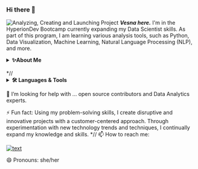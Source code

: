 ### Hi there 👋
![Analyzing, Creating and Launching Project](https://github.com/Brekalo/Brekalo/assets/38909114/35b8b5a2-fd6a-4f26-94b7-1f2cf046b1c3.png)
***Vesna here.*** I'm in the HyperionDev Bootcamp currently expanding my Data Scientist skills. As part of this program, I am learning various analysis tools, such as Python, Data Visualization, Machine Learning, Natural Language Processing (NLP), and more.

<details>
    <summary><b>✨About Me</b></summary><br/>
    <p>An experienced Senior Creative Graphic Designer with both technical and soft skills, I am currently transitioning into the data analytics field.
Due to my design background, I am able to understand development processes and workflow, enabling me to think like a designer as well as work efficiently as a Data Analyst.</p>
</details>
<br>
*//
<details>
    <summary><b>🛠️ Languages & Tools</b></summary><br/>
    <code><img width="4%" src="https://cdn.jsdelivr.net/gh/devicons/devicon/icons/python/python-original.svg"/></code>
    <code><img width="4%" src="https://cdn.jsdelivr.net/gh/devicons/devicon/icons/html5/html5-plain.svg"></code>    
    <code><img width="4%" src="https://cdn.jsdelivr.net/gh/devicons/devicon/icons/css3/css3-plain.svg"></code>
    <code><img width="4%" src="https://cdn.jsdelivr.net/gh/devicons/devicon/icons/javascript/javascript-plain.svg"></code>      
    <code><img width="4%" src="https://cdn.jsdelivr.net/gh/devicons/devicon/icons/react/react-original.svg"></code>
    <code><img width="4%" src="https://cdn.jsdelivr.net/gh/devicons/devicon/icons/git/git-plain.svg"></code>
    <code><img width="4%" src="https://cdn.jsdelivr.net/gh/devicons/devicon/icons/github/github-original.svg"></code>
    <code><img width="4%" src="https://cdn.jsdelivr.net/gh/devicons/devicon/icons/illustrator/illustrator-line.svg"></code> 
    <code><img width="4%" src="https://cdn.jsdelivr.net/gh/devicons/devicon/icons/photoshop/photoshop-line.svg"></code>      
    <code><img width="4%" src="https://cdn.jsdelivr.net/gh/devicons/devicon/icons/sketch/sketch-original.svg"></code>      
    <code><img width="4%" src="https://cdn.jsdelivr.net/gh/devicons/devicon/icons/canva/canva-original.svg"></code>
    <code><img width="4%" src="https://cdn.jsdelivr.net/gh/devicons/devicon/icons/visualstudio/visualstudio-plain.svg"></code> 
    <code><img width="4%" src="https://cdn.jsdelivr.net/gh/devicons/devicon/icons/anaconda/anaconda-original.svg"></code> 
    <code><img width="4%" src="https://cdn.jsdelivr.net/gh/devicons/devicon/icons/jupyter/jupyter-original-wordmark.svg"></code> 
    <br>
    <p><a href="https://devicon.dev/" style="font-style:italic; font-size:30px;">Thanks to Devicon for the icons!</a></p>
</details>       

🤔 I’m looking for help with ... open source contributors and Data Analytics experts.

⚡ Fun fact: Using my problem-solving skills, I create disruptive and innovative projects with a customer-centered approach.
Through experimentation with new technology trends and techniques, I continually expand my knowledge and skills.
*//
📫 How to reach me:

[![text](https://img.shields.io/badge/LinkedIn-0077B5?style=for-the-badge&logo=linkedin&logoColor=white)](https://www.linkedin.com/in/vesna-marija-brekalo/)

😄 Pronouns: she/her

<!--
**Brekalo/Brekalo** is a ✨ _special_ ✨ repository because its `README.md` (this file) appears on your GitHub profile.

Here are some ideas to get you started:

- 🔭 I’m currently working on ...
- 🌱 I’m currently learning ...
- 👯 I’m looking to collaborate on ...
- 🤔 I’m looking for help with ...
- 💬 Ask me about ...
- 📫 How to reach me: ...
- 😄 Pronouns: ...
- ⚡ Fun fact: ...
-->
